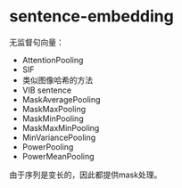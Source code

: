 # sentence-embedding


无监督句向量：
- AttentionPooling
- SIF
- 类似图像哈希的方法
- VIB sentence
- MaskAveragePooling
- MaskMaxPooling
- MaskMinPooling
- MaskMaxMinPooling
- MinVariancePooling
- PowerPooling
- PowerMeanPooling

由于序列是变长的，因此都提供mask处理。
